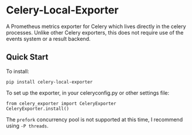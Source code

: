 # Celery-Local-Exporter

A Prometheus metrics exporter for Celery which lives directly in the celery processes. Unlike other Celery exporters, this does not require use of the events system or a result backend.

## Quick Start

To install:

```
pip install celery-local-exporter
```

To set up the exporter, in your celeryconfig.py or other settings file:

```
from celery_exporter import CeleryExporter
CeleryExporter.install()
```

The `prefork` concurrency pool is not supported at this time, I recommend using `-P threads`.
